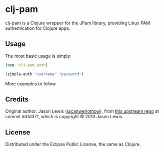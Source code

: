 # clj-pam

clj-pam is a Clojure wrapper for the JPam library, providing Linux PAM
authentication for Clojure apps.

## Usage

The most basic usage is simply:

```clojure
(use 'clj-pam.auth)

(simple-auth "username" "password")
```

More examples to follow.

## Credits

Original author: Jason Lewis
([@canweriotnow](https://github.com/canweriotnow)), from [this upstream
repo](https://github.com/canweriotnow/clj-pam) at commit dd1d371, which is
copyright © 2013 Jason Lewis.

## License

Distributed under the Eclipse Public License, the same as Clojure.
